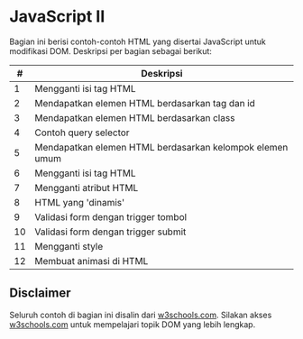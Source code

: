 # JavaScript II

Bagian ini berisi contoh-contoh HTML yang disertai JavaScript untuk modifikasi DOM. Deskripsi per bagian sebagai berikut:

| #   | Deskripsi                                                |
| --- | -------------------------------------------------------- |
| 1   | Mengganti isi tag HTML                                   |
| 2   | Mendapatkan elemen HTML berdasarkan tag dan id           |
| 3   | Mendapatkan elemen HTML berdasarkan class                |
| 4   | Contoh query selector                                    |
| 5   | Mendapatkan elemen HTML berdasarkan kelompok elemen umum |
| 6   | Mengganti isi tag HTML                                   |
| 7   | Mengganti atribut HTML                                   |
| 8   | HTML yang 'dinamis'                                      |
| 9   | Validasi form dengan trigger tombol                      |
| 10  | Validasi form dengan trigger submit                      |
| 11  | Mengganti style                                          |
| 12  | Membuat animasi di HTML                                  |

## Disclaimer

Seluruh contoh di bagian ini disalin dari [w3schools.com](https://w3schools.com). Silakan akses [w3schools.com](https://w3schools.com) untuk mempelajari topik DOM yang lebih lengkap.
